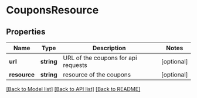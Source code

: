 # CouponsResource

## Properties
Name | Type | Description | Notes
------------ | ------------- | ------------- | -------------
**url** | **string** | URL of the coupons for api requests | [optional] 
**resource** | **string** | resource of the coupons | [optional] 

[[Back to Model list]](../../README.md#documentation-for-models) [[Back to API list]](../../README.md#documentation-for-api-endpoints) [[Back to README]](../../README.md)

